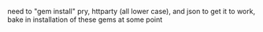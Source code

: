need to "gem install" pry, httparty (all lower case), and json to get it to work, bake in installation of these gems at some point

